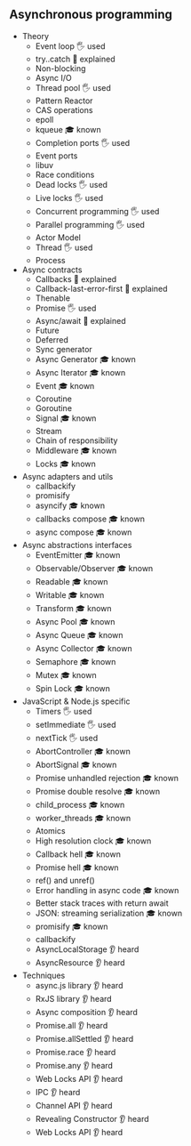 ## Asynchronous programming

- Theory
  - Event loop 🖐️ used
  - try..catch  🙋 explained
  - Non-blocking
  - Async I/O
  - Thread pool 🖐️ used
  - Pattern Reactor
  - CAS operations
  - epoll
  - kqueue  🎓 known
  - Completion ports 🖐️ used
  - Event ports
  - libuv
  - Race conditions
  - Dead locks 🖐️ used
  - Live locks 🖐️ used
  - Concurrent programming 🖐️ used
  - Parallel programming 🖐️ used
  - Actor Model
  - Thread 🖐️ used
  - Process
- Async contracts
  - Callbacks  🙋 explained
  - Callback-last-error-first  🙋 explained
  - Thenable
  - Promise 🖐️ used
  - Async/await  🙋 explained
  - Future
  - Deferred
  - Sync generator
  - Async Generator  🎓 known
  - Async Iterator  🎓 known
  - Event  🎓 known
  - Coroutine
  - Goroutine
  - Signal  🎓 known
  - Stream
  - Chain of responsibility
  - Middleware  🎓 known
  - Locks  🎓 known
- Async adapters and utils
  - callbackify
  - promisify
  - asyncify  🎓 known
  - callbacks compose  🎓 known
  - async compose  🎓 known
- Async abstractions interfaces
  - EventEmitter  🎓 known
  - Observable/Observer  🎓 known
  - Readable  🎓 known
  - Writable  🎓 known
  - Transform  🎓 known
  - Async Pool  🎓 known
  - Async Queue  🎓 known
  - Async Collector  🎓 known
  - Semaphore  🎓 known
  - Mutex  🎓 known
  - Spin Lock  🎓 known
- JavaScript & Node.js specific
  - Timers   🖐️ used
  - setImmediate  🖐️ used
  - nextTick  🖐️ used
  - AbortController  🎓 known
  - AbortSignal  🎓 known
  - Promise unhandled rejection  🎓 known
  - Promise double resolve  🎓 known
  - child_process  🎓 known
  - worker_threads  🎓 known
  - Atomics
  - High resolution clock  🎓 known
  - Callback hell  🎓 known
  - Promise hell  🎓 known
  - ref() and unref()
  - Error handling in async code  🎓 known
  - Better stack traces with return await
  - JSON: streaming serialization  🎓 known
  - promisify  🎓 known
  - callbackify
  - AsyncLocalStorage 👂 heard
  - AsyncResource 👂 heard
- Techniques
  - async.js library 👂 heard
  - RxJS library 👂 heard
  - Async composition 👂 heard
  - Promise.all 👂 heard
  - Promise.allSettled 👂 heard
  - Promise.race 👂 heard
  - Promise.any 👂 heard
  - Web Locks API 👂 heard
  - IPC 👂 heard
  - Channel API 👂 heard
  - Revealing Constructor 👂 heard
  - Web Locks API 👂 heard
